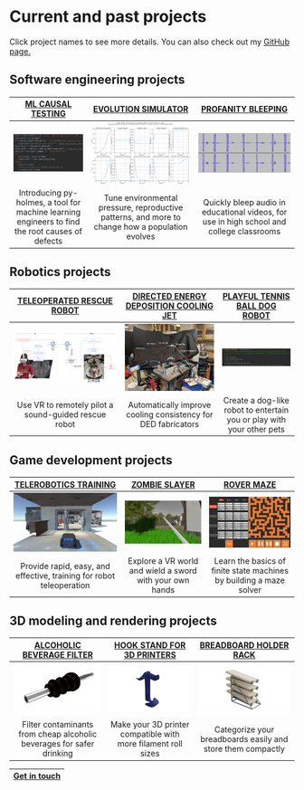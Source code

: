 # Current and past projects

Click project names to see more details.  You can also check out my [GitHub page.](https://github.com/WrenMcQueary)

## Software engineering projects
| [ML CAUSAL TESTING](https://wrenmcqueary.github.io/project_pages/ml_causal_testing)      | [EVOLUTION SIMULATOR](https://wrenmcqueary.github.io/project_pages/evolution_simulator) | [PROFANITY BLEEPING](https://wrenmcqueary.github.io/project_pages/profanity_bleeping)     |
| :---:        |    :----:   |          :---: |
| ![Code snippet](/images/projects/ml_causal_testing/code_snippet.png)   | ![Simulation results](/images/projects/evolution_simulator/simulation_results.png)        | ![Bleeped audio](/images/projects/profanity_bleeping/bleeped_audio.png)      |
| Introducing py-holmes, a tool for machine learning engineers to find the root causes of defects      | Tune environmental pressure, reproductive patterns, and more to change how a population evolves       | Quickly bleep audio in educational videos, for use in high school and college classrooms   |

## Robotics projects
| [TELEOPERATED RESCUE ROBOT](https://wrenmcqueary.github.io/project_pages/teleoperated_rescue_robot)      | [DIRECTED ENERGY DEPOSITION COOLING JET](https://wrenmcqueary.github.io/project_pages/directed_energy_deposition_cooling_jet) | [PLAYFUL TENNIS BALL DOG ROBOT](https://wrenmcqueary.github.io/project_pages/playful_tennis-ball_robot)     |
| :---:        |    :----:   |          :---: |
| ![VR system](/images/projects/teleoperated_rescue_robot/VR-system.png)   | ![Physical layout](/images/projects/directed_energy_deposition_cooling_jet/physical_layout.png)        | ![Code snippet](/images/projects/playful_tennis_ball_dog_robot/code_snippet.png)      |
| Use VR to remotely pilot a sound-guided rescue robot      | Automatically improve cooling consistency for DED fabricators       | Create a dog-like robot to entertain you or play with your other pets   |

## Game development projects
| [TELEROBOTICS TRAINING](https://wrenmcqueary.github.io/project_pages/telerobotics_training)      | [ZOMBIE SLAYER](https://wrenmcqueary.github.io/project_pages/zombie_slayer) | [ROVER MAZE](https://wrenmcqueary.github.io/project_pages/rover_maze)     |
| :---:        |    :----:   |          :---: |
| ![Behind Husky](/images/projects/telerobotics_training/behind_husky.png)   | ![Zombie Slayer screenshot 2](/images/projects/zombie_slayer/zombie_slayer_screenshot_2.png)        | ![Game start condition](/images/projects/rover_maze/game_start_condition.png)      |
| Provide rapid, easy, and effective, training for robot teleoperation      | Explore a VR world and wield a sword with your own hands       | Learn the basics of finite state machines by building a maze solver   |

## 3D modeling and rendering projects
| [ALCOHOLIC BEVERAGE FILTER](https://wrenmcqueary.github.io/project_pages/alcoholic_beverage_filter)      | [HOOK STAND FOR 3D PRINTERS](https://wrenmcqueary.github.io/project_pages/hook_stand_for_3D_printers) | [BREADBOARD HOLDER RACK](https://wrenmcqueary.github.io/project_pages/breadboard_holder_rack)     |
| :---:        |    :----:   |          :---: |
| ![render0](/images/projects/alcoholic_beverage_filter/render_0.png)   | ![Transparent background](/images/projects/hook_stand_for_3D_printers/transparent_background.png)        | ![Transparent background](/images/projects/breadboard_holder_rack/transparent_background.png)      |
| Filter contaminants from cheap alcoholic beverages for safer drinking      | Make your 3D printer compatible with more filament roll sizes       | Categorize your breadboards easily and store them compactly   |

| [Get in touch](https://wrenmcqueary.github.io/contact)      |
| :---:        |
